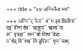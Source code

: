 +++
title = "०४ अग्निर्नेता भग"

+++
अग्नि᳓र् नेता᳓ भ᳓ग इव क्षितीनां᳓  
दइ᳓वीनां देव᳓ ऋतुपा᳓ ऋता᳓वा  
स᳓ वृत्रहा᳓ सन᳓यो विश्व᳓वेदाः  
प᳓र्षद् वि᳓श्वा᳓ति दुरिता᳓ गृण᳓न्तम्
